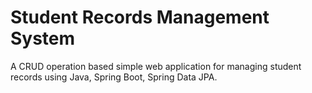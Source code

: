 # Student Records Management System

A CRUD operation based simple web application for managing student records using Java, Spring Boot, Spring Data JPA.



